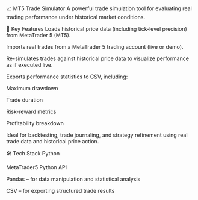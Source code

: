 📈 MT5 Trade Simulator
A powerful trade simulation tool for evaluating real trading performance under historical market conditions.

🚀 Key Features
Loads historical price data (including tick-level precision) from MetaTrader 5 (MT5).

Imports real trades from a MetaTrader 5 trading account (live or demo).

Re-simulates trades against historical price data to visualize performance as if executed live.

Exports performance statistics to CSV, including:

Maximum drawdown

Trade duration

Risk-reward metrics

Profitability breakdown

Ideal for backtesting, trade journaling, and strategy refinement using real trade data and historical price action.

🛠️ Tech Stack
Python

MetaTrader5 Python API

Pandas – for data manipulation and statistical analysis

CSV – for exporting structured trade results
